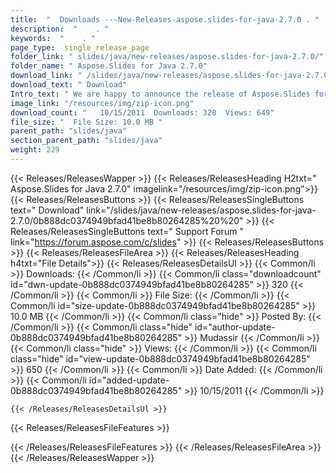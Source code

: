 ```yaml
---
title:  "  Downloads ---New-Releases-aspose.slides-for-java-2.7.0 . " 
description:  "    . " 
keywords:  "    . " 
page_type:  single_release_page
folder_link: " slides/java/new-releases/aspose.slides-for-java-2.7.0/"
folder_name: " Aspose.Slides for Java 2.7.0"
download_link: " /slides/java/new-releases/aspose.slides-for-java-2.7.0/0b888dc0374949bfad41be8b80264285"
download_text: " Download"
Intro_text: " We are happy to announce the release of Aspose.Slides for Java. The following is..."
image_link: "/resources/img/zip-icon.png"
download_count: "   10/15/2011  Downloads: 320  Views: 649"
file_size: "  File Size: 10.0 MB "
parent_path: "slides/java"
section_parent_path: "slides/java"
weight: 229
---
```


{{< Releases/ReleasesWapper >}}
  {{< Releases/ReleasesHeading H2txt=" Aspose.Slides for Java 2.7.0" imagelink="/resources/img/zip-icon.png">}}
  {{< Releases/ReleasesButtons >}}
    {{< Releases/ReleasesSingleButtons text=" Download" link="/slides/java/new-releases/aspose.slides-for-java-2.7.0/0b888dc0374949bfad41be8b80264285%20%20" >}}
    {{< Releases/ReleasesSingleButtons text=" Support Forum " link="https://forum.aspose.com/c/slides" >}}
  {{< Releases/ReleasesButtons >}}
  {{< Releases/ReleasesFileArea >}}
    {{< Releases/ReleasesHeading h4txt="File Details">}}
    {{< Releases/ReleasesDetailsUl >}}
            {{< Common/li  >}} Downloads: {{< /Common/li >}} 
      {{< Common/li class="downloadcount" id="dwn-update-0b888dc0374949bfad41be8b80264285" >}} 320 {{< /Common/li >}} 
      {{< Common/li  >}} File Size: {{< /Common/li >}} 
      {{< Common/li id="size-update-0b888dc0374949bfad41be8b80264285" >}} 10.0 MB {{< /Common/li >}} 
      {{< Common/li  class="hide" >}} Posted By: {{< /Common/li >}} 
      {{< Common/li class="hide" id="author-update-0b888dc0374949bfad41be8b80264285" >}} Mudassir {{< /Common/li >}} 
      {{< Common/li class="hide"  >}} Views: {{< /Common/li >}} 
      {{< Common/li class="hide" id="view-update-0b888dc0374949bfad41be8b80264285" >}} 650 {{< /Common/li >}} 
      {{< Common/li  >}} Date Added: {{< /Common/li >}} 
      {{< Common/li id="added-update-0b888dc0374949bfad41be8b80264285" >}} 10/15/2011 {{< /Common/li >}} 

    {{< /Releases/ReleasesDetailsUl >}}

  {{< Releases/ReleasesFileFeatures >}}
      
  {{< /Releases/ReleasesFileFeatures >}}
 {{< /Releases/ReleasesFileArea >}}
{{< /Releases/ReleasesWapper >}}


